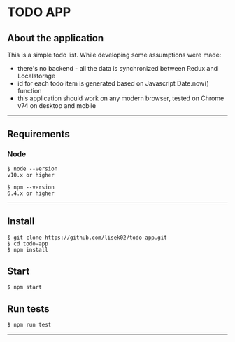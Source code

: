 # TODO APP
## About the application

This is a simple todo list. While developing some assumptions were made:
- there's no backend - all the data is synchronized between Redux and Localstorage
- id for each todo item is generated based on Javascript Date.now() function
- this application should work on any modern browser, tested on Chrome v74 on desktop and mobile

---

## Requirements

### Node

    $ node --version
    v10.x or higher

    $ npm --version
    6.4.x or higher

---

## Install

    $ git clone https://github.com/lisek02/todo-app.git
    $ cd todo-app
    $ npm install

## Start

    $ npm start

## Run tests

    $ npm run test

---
